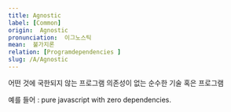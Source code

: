```yaml
---
title: Agnostic
label: [Common]
origin:  Agnostic
pronunciation:  이그노스틱
mean:  불가지론
relation: [Programdependencies ]
slug: /A/Agnostic
---
```


<content>
<p>어떤 것에 국한되지 않는 프로그램 의존성이 없는 순수한 기술 혹은 프로그램</p><p>예를 들어 : pure javascript with zero dependencies.</p>
</content>

